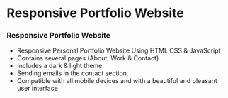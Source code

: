 # Responsive Portfolio Website
### Responsive Portfolio Website

- Responsive Personal Portfolio Website Using HTML CSS & JavaScript
- Contains several pages (About, Work & Contact)
- Includes a dark & light theme.
- Sending emails in the contact section.
- Compatible with all mobile devices and with a beautiful and pleasant user interface
